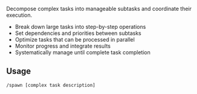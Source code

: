 Decompose complex tasks into manageable subtasks and coordinate their execution.

- Break down large tasks into step-by-step operations
- Set dependencies and priorities between subtasks
- Optimize tasks that can be processed in parallel
- Monitor progress and integrate results
- Systematically manage until complete task completion

## Usage
```bash
/spawn [complex task description]
```
